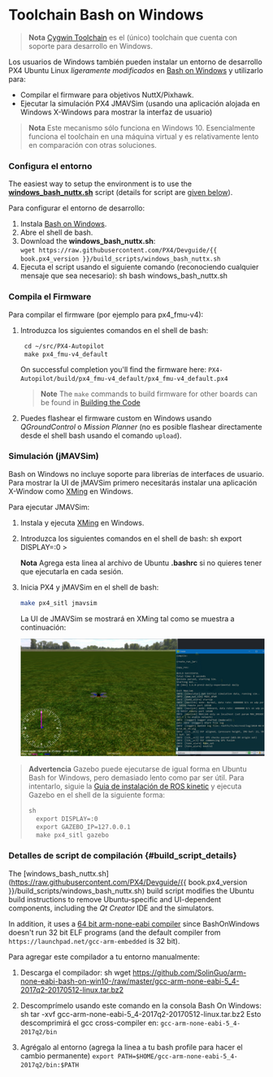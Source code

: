 # Toolchain Bash on Windows

> **Nota** [Cygwin Toolchain](../setup/dev_env_windows_cygwin.md) es el (único) toolchain que cuenta con soporte para desarrollo en Windows.

Los usuarios de Windows también pueden instalar un entorno de desarrollo PX4 Ubuntu Linux *ligeramente modificados* en [Bash on Windows](https://github.com/Microsoft/BashOnWindows) y utilizarlo para:

* Compilar el firmware para objetivos NuttX/Pixhawk.
* Ejecutar la simulación PX4 JMAVSim (usando una aplicación alojada en Windows X-Windows para mostrar la interfaz de usuario)

> **Nota** Este mecanismo sólo funciona en Windows 10. Esencialmente funciona el toolchain en una máquina virtual y es relativamente lento en comparación con otras soluciones.

### Configura el entorno

The easiest way to setup the environment is to use the **<a href="https://raw.githubusercontent.com/PX4/Devguide/{{ book.px4_version }}/build_scripts/windows_bash_nuttx.sh" target="_blank" download>windows_bash_nuttx.sh</a>** script (details for script are [given below](#build_script_details)).

Para configurar el entorno de desarrollo:

1. Instala [Bash on Windows](https://github.com/Microsoft/BashOnWindows).
2. Abre el shell de bash.
3. Download the **windows_bash_nuttx.sh**:  
    `wget https://raw.githubusercontent.com/PX4/Devguide/{{ book.px4_version }}/build_scripts/windows_bash_nuttx.sh`
4. Ejecuta el script usando el siguiente comando (reconociendo cualquier mensaje que sea necesario): 
        sh
        bash windows_bash_nuttx.sh

### Compila el Firmware

Para compilar el firmware (por ejemplo para px4_fmu-v4):

1. Introduzca los siguientes comandos en el shell de bash:
    
        cd ~/src/PX4-Autopilot
        make px4_fmu-v4_default
        
    
    On successful completion you'll find the firmware here: `PX4-Autopilot/build/px4_fmu-v4_default/px4_fmu-v4_default.px4`
    
    > **Note** The `make` commands to build firmware for other boards can be found in [Building the Code](../setup/building_px4.md#nuttx)

2. Puedes flashear el firmware custom en Windows usando *QGroundControl* o *Mission Planner* (no es posible flashear directamente desde el shell bash usando el comando `upload`).

### Simulación (jMAVSim)

Bash on Windows no incluye soporte para librerías de interfaces de usuario. Para mostrar la UI de jMAVSim primero necesitarás instalar una aplicación X-Window como [XMing](https://sourceforge.net/projects/xming/) en Windows.

Para ejecutar JMAVSim:

1. Instala y ejecuta [XMing](https://sourceforge.net/projects/xming/) en Windows.
2. Introduzca los siguientes comandos en el shell de bash: 
        sh
        export DISPLAY=:0 > 
    
    **Nota** Agrega esta linea al archivo de Ubuntu **.bashrc** si no quieres tener que ejecutarla en cada sesión.
3. Inicia PX4 y jMAVSim en el shell de bash:
    
    ```sh
    make px4_sitl jmavsim
    ```
    
    La UI de JMAVSim se mostrará en XMing tal como se muestra a continuación:
    
    ![jMAVSimOnWindows](../../assets/simulation/JMAVSim_on_Windows.PNG)

> **Advertencia** Gazebo puede ejecutarse de igual forma en Ubuntu Bash for Windows, pero demasiado lento como par ser útil. Para intentarlo, siguie la [Guia de instalación de ROS kinetic](http://wiki.ros.org/kinetic/Installation/Ubuntu) y ejecuta Gazebo en el shell de la siguiente forma: 
> 
>     sh
>       export DISPLAY=:0
>       export GAZEBO_IP=127.0.0.1
>       make px4_sitl gazebo

### Detalles de script de compilación {#build_script_details}

The [windows_bash_nuttx.sh](https://raw.githubusercontent.com/PX4/Devguide/{{ book.px4_version }}/build_scripts/windows_bash_nuttx.sh) build script modifies the Ubuntu build instructions to remove Ubuntu-specific and UI-dependent components, including the *Qt Creator* IDE and the simulators.

In addition, it uses a [64 bit arm-none-eabi compiler](https://github.com/SolinGuo/arm-none-eabi-bash-on-win10-.git) since BashOnWindows doesn't run 32 bit ELF programs (and the default compiler from `https://launchpad.net/gcc-arm-embedded` is 32 bit).

Para agregar este compilador a tu entorno manualmente:

1. Descarga el compilador: 
        sh
        wget https://github.com/SolinGuo/arm-none-eabi-bash-on-win10-/raw/master/gcc-arm-none-eabi-5_4-2017q2-20170512-linux.tar.bz2

2. Descomprímelo usando este comando en la consola Bash On Windows: 
        sh
        tar -xvf gcc-arm-none-eabi-5_4-2017q2-20170512-linux.tar.bz2 Esto descomprimirá el gcc cross-compiler en: ```gcc-arm-none-eabi-5_4-2017q2/bin```

3. Agrégalo al entorno (agrega la linea a tu bash profile para hacer el cambio permanente) ```export PATH=$HOME/gcc-arm-none-eabi-5_4-2017q2/bin:$PATH```